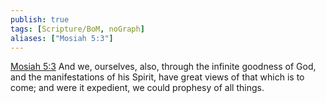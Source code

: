 ```yaml
---
publish: true
tags: [Scripture/BoM, noGraph]
aliases: ["Mosiah 5:3"]
---
```

[Mosiah 5:3](https://churchofjesuschrist.org/study/scriptures/bofm/mosiah/5?lang=eng&id=p3#p3) And we, ourselves, also, through the infinite goodness of God, and the manifestations of his Spirit, have great views of that which is to come; and were it expedient, we could prophesy of all things.
